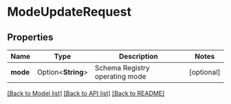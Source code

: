 # ModeUpdateRequest

## Properties

Name | Type | Description | Notes
------------ | ------------- | ------------- | -------------
**mode** | Option<**String**> | Schema Registry operating mode | [optional]

[[Back to Model list]](../README.md#documentation-for-models) [[Back to API list]](../README.md#documentation-for-api-endpoints) [[Back to README]](../README.md)


